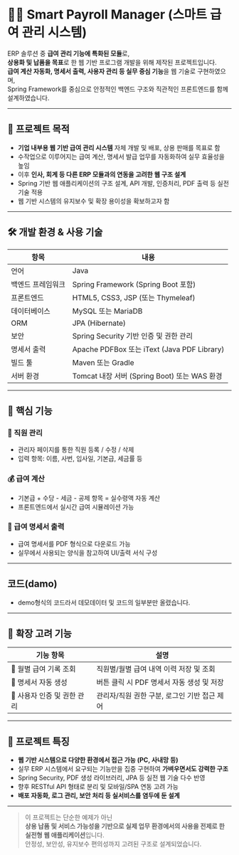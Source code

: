 # 🧑‍💻 Smart Payroll Manager (스마트 급여 관리 시스템)

ERP 솔루션 중 **급여 관리 기능에 특화된 모듈**로,  
**상용화 및 납품을 목표**로 한 웹 기반 프로그램 개발을 위해 제작된 프로젝트입니다.  
**급여 계산 자동화, 명세서 출력, 사용자 관리 등 실무 중심 기능**을 웹 기술로 구현하였으며,  
Spring Framework를 중심으로 안정적인 백엔드 구조와 직관적인 프론트엔드를 함께 설계하였습니다.

---

## 🎯 프로젝트 목적

- **기업 내부용 웹 기반 급여 관리 시스템** 자체 개발 및 배포, 상용 판매를 목표로 함  
- 수작업으로 이루어지는 급여 계산, 명세서 발급 업무를 자동화하여 실무 효율성을 높임  
- 이후 **인사, 회계 등 다른 ERP 모듈과의 연동을 고려한 웹 구조 설계**  
- Spring 기반 웹 애플리케이션의 구조 설계, API 개발, 인증처리, PDF 출력 등 실전 기술 적용  
- 웹 기반 시스템의 유지보수 및 확장 용이성을 확보하고자 함

---

## 🛠️ 개발 환경 & 사용 기술

| 항목            | 내용                                           |
|-----------------|------------------------------------------------|
| 언어            | Java                                           |
| 백엔드 프레임워크 | Spring Framework (Spring Boot 포함)            |
| 프론트엔드      | HTML5, CSS3, JSP (또는 Thymeleaf)             |
| 데이터베이스    | MySQL 또는 MariaDB                             |
| ORM             | JPA (Hibernate)                                |
| 보안            | Spring Security 기반 인증 및 권한 관리         |
| 명세서 출력     | Apache PDFBox 또는 iText (Java PDF Library)    |
| 빌드 툴         | Maven 또는 Gradle                              |
| 서버 환경       | Tomcat 내장 서버 (Spring Boot) 또는 WAS 환경    |

---

## 🧩 핵심 기능

### 👥 직원 관리
- 관리자 페이지를 통한 직원 등록 / 수정 / 삭제  
- 입력 항목: 이름, 사번, 입사일, 기본급, 세금률 등  

### 💰 급여 계산
- 기본급 + 수당 - 세금 - 공제 항목 = 실수령액 자동 계산  
- 프론트엔드에서 실시간 급여 시뮬레이션 가능  

### 🧾 급여 명세서 출력
- 급여 명세서를 PDF 형식으로 다운로드 가능  
- 실무에서 사용되는 양식을 참고하여 UI/출력 서식 구성  

---

## 코드(damo)
- demo형식의 코드라서 데모데이터 및 코드의 일부분만 올렸습니다.

---

## 🌱 확장 고려 기능

| 기능 항목                 | 설명 |
|--------------------------|------|
| 📅 월별 급여 기록 조회     | 직원별/월별 급여 내역 이력 저장 및 조회 |
| 🧾 명세서 자동 생성        | 버튼 클릭 시 PDF 명세서 자동 생성 및 저장 |
| 🔐 사용자 인증 및 권한 관리 | 관리자/직원 권한 구분, 로그인 기반 접근 제어 |

---

## 📌 프로젝트 특징

- **웹 기반 시스템으로 다양한 환경에서 접근 가능 (PC, 사내망 등)**  
- 실무 ERP 시스템에서 요구되는 기능만을 집중 구현하여 **가벼우면서도 강력한 구조**  
- Spring Security, PDF 생성 라이브러리, JPA 등 실전 웹 기술 다수 반영  
- 향후 RESTful API 형태로 분리 및 모바일/SPA 연동 고려 가능  
- **배포 자동화, 로그 관리, 보안 처리 등 실서비스를 염두에 둔 설계**

---

> 이 프로젝트는 단순한 예제가 아닌  
> **상용 납품 및 서비스 가능성을 기반으로 실제 업무 환경에서의 사용을 전제로 한 실전형 웹 애플리케이션**입니다.  
> 안정성, 보안성, 유지보수 편의성까지 고려된 구조로 설계되었습니다.

